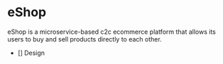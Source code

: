 # eShop

eShop is a microservice-based c2c ecommerce platform that allows its users to buy and sell products directly to each other.

- [] Design
